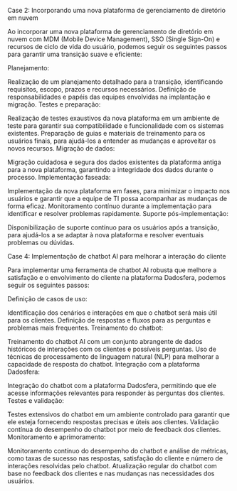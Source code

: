 Case 2: Incorporando uma nova plataforma de gerenciamento de diretório em nuvem

Ao incorporar uma nova plataforma de gerenciamento de diretório em nuvem com MDM (Mobile Device Management), SSO (Single Sign-On) e recursos de ciclo de vida do usuário, podemos seguir os seguintes passos para garantir uma transição suave e eficiente:

Planejamento:

Realização de um planejamento detalhado para a transição, identificando requisitos, escopo, prazos e recursos necessários.
Definição de responsabilidades e papéis das equipes envolvidas na implantação e migração.
Testes e preparação:

Realização de testes exaustivos da nova plataforma em um ambiente de teste para garantir sua compatibilidade e funcionalidade com os sistemas existentes.
Preparação de guias e materiais de treinamento para os usuários finais, para ajudá-los a entender as mudanças e aproveitar os novos recursos.
Migração de dados:

Migração cuidadosa e segura dos dados existentes da plataforma antiga para a nova plataforma, garantindo a integridade dos dados durante o processo.
Implementação faseada:

Implementação da nova plataforma em fases, para minimizar o impacto nos usuários e garantir que a equipe de TI possa acompanhar as mudanças de forma eficaz.
Monitoramento contínuo durante a implementação para identificar e resolver problemas rapidamente.
Suporte pós-implementação:

Disponibilização de suporte contínuo para os usuários após a transição, para ajudá-los a se adaptar à nova plataforma e resolver eventuais problemas ou dúvidas.

Case 4: Implementação de chatbot AI para melhorar a interação do cliente

Para implementar uma ferramenta de chatbot AI robusta que melhore a satisfação e o envolvimento do cliente na plataforma Dadosfera, podemos seguir os seguintes passos:

Definição de casos de uso:

Identificação dos cenários e interações em que o chatbot será mais útil para os clientes.
Definição de respostas e fluxos para as perguntas e problemas mais frequentes.
Treinamento do chatbot:

Treinamento do chatbot AI com um conjunto abrangente de dados históricos de interações com os clientes e possíveis perguntas.
Uso de técnicas de processamento de linguagem natural (NLP) para melhorar a capacidade de resposta do chatbot.
Integração com a plataforma Dadosfera:

Integração do chatbot com a plataforma Dadosfera, permitindo que ele acesse informações relevantes para responder às perguntas dos clientes.
Testes e validação:

Testes extensivos do chatbot em um ambiente controlado para garantir que ele esteja fornecendo respostas precisas e úteis aos clientes.
Validação contínua do desempenho do chatbot por meio de feedback dos clientes.
Monitoramento e aprimoramento:

Monitoramento contínuo do desempenho do chatbot e análise de métricas, como taxas de sucesso nas respostas, satisfação do cliente e número de interações resolvidas pelo chatbot.
Atualização regular do chatbot com base no feedback dos clientes e nas mudanças nas necessidades dos usuários.
